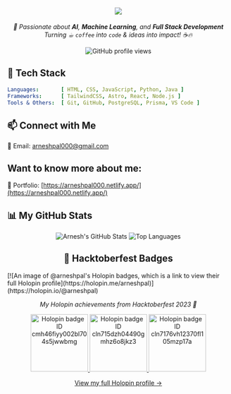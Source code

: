 <h1 align="center">
  <a href="https://git.io/typing-svg">
    <img src="https://readme-typing-svg.herokuapp.com/?lines=Hello,+There!+👋;I'm+Arnesh;&center=true&size=30">
  </a>
</h1>

<p align="center">
  <i>🚀 Passionate about <b>AI</b>, <b>Machine Learning</b>, and <b>Full Stack Development</b><br>
  Turning ☕︎ <code>coffee</code> into <code>code</code> & ideas into impact! ☕🔥</i>
</p>

<p align="center">
  <img src="https://komarev.com/ghpvc/?username=Arnesh-pal&style=flat-square&color=6f42c1" alt="GitHub profile views" />
</p>

## 🌌 Tech Stack

```yaml
Languages:       [ HTML, CSS, JavaScript, Python, Java ]
Frameworks:      [ TailwindCSS, Astro, React, Node.js ]
Tools & Others:  [ Git, GitHub, PostgreSQL, Prisma, VS Code ]
```

## 📫 Connect with Me
📧 Email: arneshpal000@gmail.com

## Want to know more about me:
👀 Portfolio: [https://arneshpal000.netlify.app/](https://arneshpal000.netlify.app/)

## 📊 My GitHub Stats
<div align="center">
        <img src="https://github-readme-stats.vercel.app/api?username=Arnesh-pal&show_icons=true&theme=dracula&count_private=true&hide_border=true" alt="Arnesh's GitHub Stats" />
        <img src="https://github-readme-stats.vercel.app/api/top-langs/?username=Arnesh-pal&layout=compact&theme=dracula&hide_border=true" alt="Top Languages" />
</div>

<h2 align="center">🏅 Hacktoberfest Badges</h2>
[![An image of @arneshpal's Holopin badges, which is a link to view their full Holopin profile](https://holopin.me/arneshpal)](https://holopin.io/@arneshpal)
<p align="center">
  <em>My Holopin achievements from Hacktoberfest 2023 🎉</em>
</p>

<p align="center">
  <a href="https://www.holopin.io/userbadge/cmh46fiyy002bl704s5jwwbmg" target="_blank">
    <img src="https://holopin.io/api/user/badge?id=cmh46fiyy002bl704s5jwwbmg" width="130" alt="Holopin badge ID cmh46fiyy002bl704s5jwwbmg" />
  </a>
  <a href="https://www.holopin.io/hacktoberfest2023/userbadge/cln715dzh04490gmhz6o8jkz3" target="_blank">
    <img src="https://holopin.io/api/user/badge?id=cln715dzh04490gmhz6o8jkz3" width="130" alt="Holopin badge ID cln715dzh04490gmhz6o8jkz3" />
  </a>
  <a href="https://www.holopin.io/userbadge/cln7176vh12370fl105mzp17a" target="_blank">
    <img src="https://holopin.io/api/user/badge?id=cln7176vh12370fl105mzp17a" width="130" alt="Holopin badge ID cln7176vh12370fl105mzp17a" />
  </a>
</p>

<p align="center">
  <a href="https://holopin.io/@arneshpal" target="_blank">View my full Holopin profile →</a>
</p>

